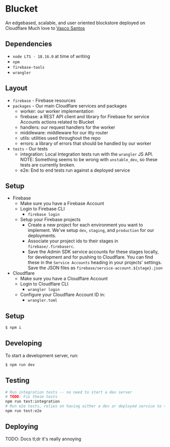 # Blucket
An edgebased, scalable, and user oriented blockstore deployed on Cloudflare
Much love to [Vasco Santos](https://github.com/vasco-santos)


## Dependencies
- `node LTS - 18.16.0` at time of writing
- `npm`
- `firebase-tools`
- `wrangler`

## Layout
- `firebase` - Firebase resources
- `packages` - Our main Cloudflare services and packages
  - worker: our worker implementation
  - firebase: a REST API client and library for Firebase for service Accounts actions related to Blucket
  - handlers: our request handlers for the worker
  - middleware: middleware for our itty router
  - utils: utilities used throughout the repo
  - errors: a library of errors that should be handled by our worker
- `tests` -  Our tests
  - integration: Local Integration tests run with the `wrangler` JS API. NOTE: Something seems to be wrong with `unstable_dev`, so these tests are currently broken.
  - e2e: End to end tests run against a deployed service

## Setup
- Firebase
  - Make sure you have a Firebase Account
  - Login to Firebase CLI
    - `firebase login` 
  - Setup your Firebase projects
    - Create a new project for each environment you want to implement. We've setup `dev`, `staging`, and `production` for our deployments.
    - Associate your project ids to their stages in `firebase/.firebaserc`.
    - Save the Admin SDK service accounts for these stages locally, for development and for pushing to Cloudflare. You can find these in the `Service Accounts` heading in your projects' settings. Save the JSON files as `firebase/service-account.${stage}.json`
- Cloudflare
  - Make sure you have a Cloudflare Account
  - Login to Cloudflare CLI
    - `wrangler login`
  - Configure your Cloudflare Account ID in:
    - `wrangler.toml`

## Setup 
```sh
$ npm i
```

## Developing
To start a development server, run:
```sh
$ npm run dev
```

## Testing

```sh
# Run integration tests -- no need to start a dev server
# TODO: Fix these tests
npm run test:integration
# Run e2e tests, relies on having either a dev or deployed service to test against
npm run test:e2e
```

## Deploying
TODO: Docs
tl;dr it's really annoying